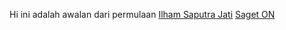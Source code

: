 Hi ini adalah awalan dari permulaan
[Ilham Saputra Jati](https://github.com/ilhamsj)
[Saget ON](https://github.com/saget-on)